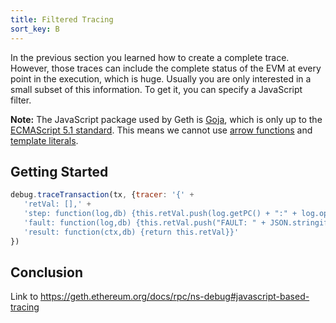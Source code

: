 ```yaml
---
title: Filtered Tracing
sort_key: B
---
```


In the previous section you learned how to create a complete trace. However, those traces can include the complete status of the EVM at every point 
in the execution, which is huge. Usually you are only interested in a small subset of this information. To get it, you can specify a JavaScript filter.

**Note:** The JavaScript package used by Geth is [Goja](https://github.com/dop251/goja), which is only up to the
[ECMAScript 5.1 standard](https://262.ecma-international.org/5.1/). This means we cannot use [arrow functions](https://www.w3schools.com/js/js_arrow_function.asp)
and [template literals](https://developer.mozilla.org/en-US/docs/Web/JavaScript/Reference/Template_literals).


## Getting Started

```javascript
debug.traceTransaction(tx, {tracer: '{' +
   'retVal: [],' +
   'step: function(log,db) {this.retVal.push(log.getPC() + ":" + log.op.toString())},' +
   'fault: function(log,db) {this.retVal.push("FAULT: " + JSON.stringify(log))},' +
   'result: function(ctx,db) {return this.retVal}}'
})
```


## Conclusion

Link to https://geth.ethereum.org/docs/rpc/ns-debug#javascript-based-tracing
